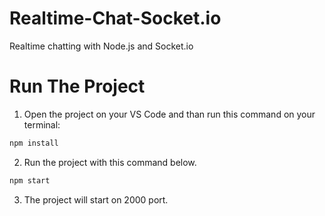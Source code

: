 # Realtime-Chat-Socket.io
Realtime chatting with Node.js and Socket.io

# Run The Project
1. Open the project on your VS Code and than run this command on your terminal:
```sh
npm install
```

2. Run the project with this command below.
```sh
npm start
```

3. The project will start on 2000 port.
